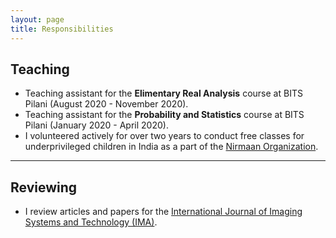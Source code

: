 ```yaml
---
layout: page
title: Responsibilities
---
```


## Teaching

- Teaching assistant for the **Elimentary Real Analysis** course at BITS Pilani (August 2020 - November 2020). 
- Teaching assistant for the **Probability and Statistics** course at BITS Pilani (January 2020 - April 2020).
- I volunteered actively for over two years to conduct free classes for underprivileged children in India as a part of the <a href="https://nirmaan.org/" target="_blank">Nirmaan Organization</a>. 

---

## Reviewing

- I review articles and papers for the <a href="https://onlinelibrary.wiley.com/journal/10981098" target="_blank">International Journal of Imaging Systems and Technology (IMA)</a>. 
